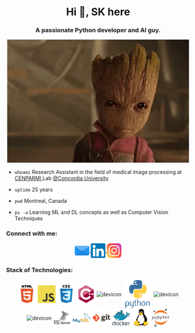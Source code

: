 <!--
### Hi there 👋

- 🔭 I’m currently working on ...
- 🌱 I’m currently learning ...
- 👯 I’m looking to collaborate on ...
- 🤔 I’m looking for help with ...
- 💬 Ask me about ...
- 📫 How to reach me: ...
- 😄 Pronouns: ...
- ⚡ Fun fact: ...
-->

<h1 align="center">Hi 👋, SK here</h1>

<h3 align="center">A passionate Python developer and AI guy.</h3>

<p align="center"><img src="images/Groot-Baby-Groot-GIF-Groot-BabyGroot-Marvel-Discover-Share-GIFs.gif"></p>

- `whoami` Research Assistant in the field of medical image processing at <a href="https://www.concordia.ca/research/cenparmi/team.html/"> CENPARMI </a> Lab <a href="https://www.concordia.ca/">@Concordia University</a>

- `uptime` 25 years

- `pwd` Montreal, Canada

- `ps -a` Learning ML and DL concepts as well as Computer Vision Techniques

<h3 align="left">Connect with me:</h3>
<!--
<p align="center">
	<a href="https://twitter.com/karysutariya" target="_blank">
		<img align="center" src="images/contacts/twitter.svg" alt="twitter" height="40" width="40" />
	</a>
    <a href="https://www.linkedin.com/in/karysutariya" target="_blank"">
		<img align="center" src="images/contacts/linkedin.svg" alt="linkedin" height="40" width="40" />
	</a>
	<a href="https://www.instagram.com/karysutariya/" target="_blank"">
		<img align="center" src="images/contacts/instagram.svg" alt="instagram" height="40" width="40" />
	</a>
	<a href="https://t.me/ma_shamshiri" target="_blank">
		<img align="center" src="images/contacts/telegram.svg" alt="telegram" height="40" width="40" />
	</a>
	<a href="https://www.joinclubhouse.com/@ma_shamshiri" target="_blank">
		<img align="center" src="images/contacts/clubhouse.png" alt="email" height="40" width="40" />
    </a>
	<a href="mailto:ma.karysutariya1234@gmail.com" target="_blank">
		<img align="center" src="images/contacts/email.svg" alt="email" height="40" width="40" />
    </a>
</p>
-->
<p align="center">
	<a href="mailto:ma.karysutariya1234@gmail.com" target="_blank">
		<img align="center" src="images/contacts/email.svg" alt="email" height="40" width="40" />
	</a>
	<a href="https://www.linkedin.com/in/karysutariya" target="_blank"">
		<img align="center" src="images/contacts/linkedin.svg" alt="linkedin" height="40" width="40" />
	</a>
	<a href="https://www.instagram.com/karysutariya" target="_blank"">
		<img align="center" src="images/contacts/instagram.svg" alt="instagram" height="40" width="40" />
	</a>
</p>

<h3 align="left">Stack of Technologies:</h3>
<p align="center">
		<img align="center" src="https://raw.githubusercontent.com/devicons/devicon/master/icons/html5/html5-original-wordmark.svg" alt="devicon" height="50" width="50" />
        <img align="center" src="https://raw.githubusercontent.com/devicons/devicon/master/icons/javascript/javascript-original.svg" alt="devicon" height="50" width="50" />
		<img align="center" src="https://raw.githubusercontent.com/devicons/devicon/master/icons/css3/css3-original-wordmark.svg" alt="devicon" height="50" width="50" />
		<img align="center" src="https://raw.githubusercontent.com/devicons/devicon/master/icons/cplusplus/cplusplus-original.svg" alt="devicon" height="50" width="50" />
		<img align="center" src="https://cdn-icons-png.flaticon.com/512/226/226777.png" alt="devicon" height="50" width="50" />
		<img align="center" src="https://raw.githubusercontent.com/devicons/devicon/master/icons/python/python-original-wordmark.svg" height="80" width="80" />
		<img align="center" src="https://studygyaan.com/wp-content/uploads/2021/12/CicamXxN_400x400-1.jpg?ezimgfmt=ng%3Awebp%2Fngcb1%2Frs%3Adevice%2Frscb1-1" alt="devicon" height="50" width="50" />
		<img align="center" src="https://spng.subpng.com/20180829/okc/kisspng-flask-python-web-framework-representational-state-flask-stickker-5b86feeb86e8a1.1534670415355737395526.jpg" alt="devicon" height="50" width="50" />
		<img align="center" src="https://raw.githubusercontent.com/devicons/devicon/master/icons/microsoftsqlserver/microsoftsqlserver-plain-wordmark.svg" alt="devicon" height="50" width="50" />
		<img align="center" src="https://raw.githubusercontent.com/devicons/devicon/master/icons/mysql/mysql-original-wordmark.svg" alt="devicon" height="50" width="50" />
		<img align="center" src="https://raw.githubusercontent.com/devicons/devicon/master/icons/git/git-original-wordmark.svg" alt="devicon" height="50" width="50" />
		<img align="center" src="https://raw.githubusercontent.com/devicons/devicon/master/icons/docker/docker-original-wordmark.svg" height="50" width="50" />
		<img align="center" src="https://raw.githubusercontent.com/devicons/devicon/master/icons/linux/linux-original.svg" alt="devicon" height="50" width="50" />
		<img align="center" src="https://raw.githubusercontent.com/devicons/devicon/master/icons/jupyter/jupyter-original-wordmark.svg" alt="devicon" height="50" width="50" />
</p>

<!--END_SECTION:waka-->

